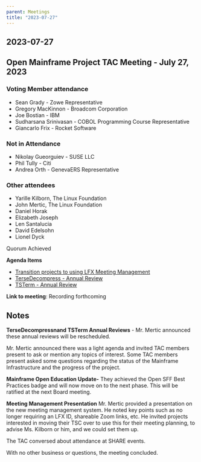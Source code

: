 ```yaml
---
parent: Meetings
title: "2023-07-27"
---
```




## 2023-07-27
## Open Mainframe Project TAC Meeting - July 27, 2023


### Voting Member attendance



* Sean Grady - Zowe Representative
* Gregory MacKinnon - Broadcom Corporation
* Joe Bostian - IBM
* Sudharsana Srinivasan - COBOL Programming Course Representative
* Giancarlo Frix - Rocket Software

### Not in Attendance



* Nikolay Gueorguiev - SUSE LLC
* Phil Tully - Citi
* Andrea Orth - GenevaERS Representative


### Other attendees



* Yarille Kilborn, The Linux Foundation
* John Mertic, The Linux Foundation
* Daniel Horak
* Elizabeth Joseph
* Len Santalucia
* David Edelsohn
* Lionel Dyck

Quorum Achieved

**Agenda Items**



* <span style="text-decoration:underline;">Transition projects to using LFX Meeting Management</span>
* <span style="text-decoration:underline;">TerseDecompress - Annual Review</span>
* <span style="text-decoration:underline;">TSTerm - Annual Review</span>

**Link to meeting**: Recording forthcoming

## Notes 


**TerseDecompressnand TSTerm Annual Reviews** - Mr. Mertic announced these annual reviews will be rescheduled.

Mr. Mertic announced there was a light agenda and invited TAC members present to ask or mention any topics of interest. Some TAC members present asked some questions regarding the status of the Mainframe Infrastructure and the progress of the project.

**Mainframe Open Education Update-** They achieved the Open SFF Best Practices badge and will now move on to the next phase. This will be ratified at the next Board meeting.

**Meeting Management Presentation** Mr. Mertic provided a presentation on the new meeting management system. He noted key points such as no longer requiring an LFX ID, shareable Zoom links, etc. He invited projects interested in moving their TSC over to use this for their meeting planning, to advise Ms. Kilborn or him, and we could set them up.

The TAC conversed about attendance at SHARE events.

With no other business or questions, the meeting concluded.

 

